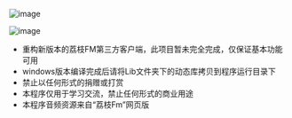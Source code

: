 ![image](https://raw.githubusercontent.com/gcmwhite/lizhiFM/3.0/screenshot/2020-05-05_143208.png)

![image](https://raw.githubusercontent.com/gcmwhite/lizhiFM/3.0/screenshot/2020-05-05_143322.png)

- 重构新版本的荔枝FM第三方客户端，此项目暂未完全完成，仅保证基本功能可用
- windows版本编译完成后请将Lib文件夹下的动态库拷贝到程序运行目录下
- 禁止以任何形式的捐赠或打赏
- 本程序仅用于学习交流，禁止任何形式的商业用途
- 本程序音频资源来自“荔枝Fm”网页版
